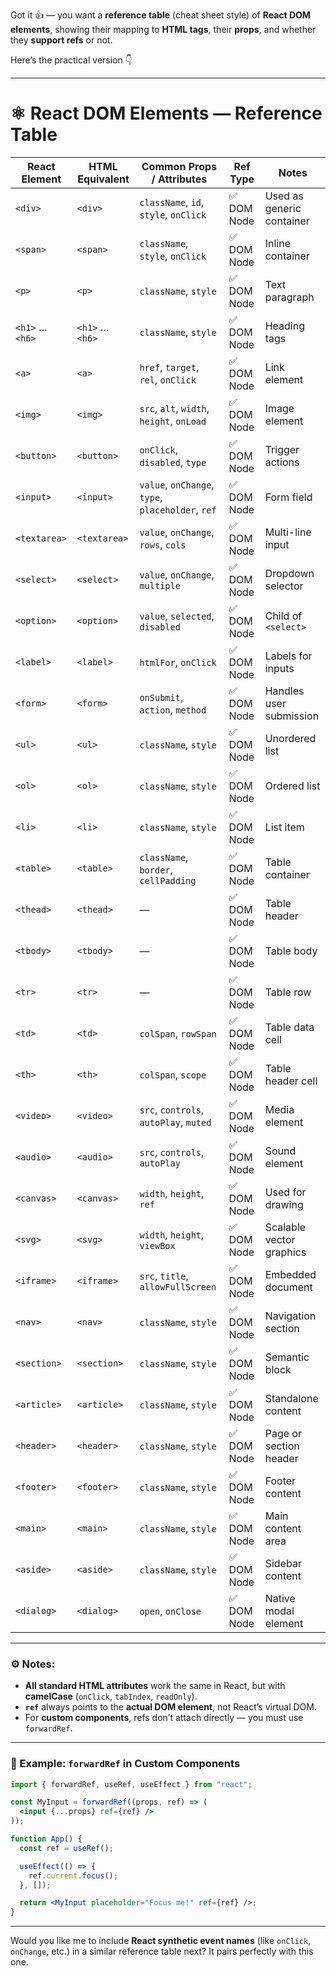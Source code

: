 Got it 👍 — you want a **reference table** (cheat sheet style) of **React DOM elements**, showing their mapping to **HTML tags**, their **props**, and whether they **support refs** or not.

Here’s the practical version 👇

---

# ⚛️ **React DOM Elements — Reference Table**

| React Element   | HTML Equivalent | Common Props / Attributes                         | Ref Type   | Notes                     |
| --------------- | --------------- | ------------------------------------------------- | ---------- | ------------------------- |
| `<div>`         | `<div>`         | `className`, `id`, `style`, `onClick`             | ✅ DOM Node | Used as generic container |
| `<span>`        | `<span>`        | `className`, `style`, `onClick`                   | ✅ DOM Node | Inline container          |
| `<p>`           | `<p>`           | `className`, `style`                              | ✅ DOM Node | Text paragraph            |
| `<h1>` … `<h6>` | `<h1>` … `<h6>` | `className`, `style`                              | ✅ DOM Node | Heading tags              |
| `<a>`           | `<a>`           | `href`, `target`, `rel`, `onClick`                | ✅ DOM Node | Link element              |
| `<img>`         | `<img>`         | `src`, `alt`, `width`, `height`, `onLoad`         | ✅ DOM Node | Image element             |
| `<button>`      | `<button>`      | `onClick`, `disabled`, `type`                     | ✅ DOM Node | Trigger actions           |
| `<input>`       | `<input>`       | `value`, `onChange`, `type`, `placeholder`, `ref` | ✅ DOM Node | Form field                |
| `<textarea>`    | `<textarea>`    | `value`, `onChange`, `rows`, `cols`               | ✅ DOM Node | Multi-line input          |
| `<select>`      | `<select>`      | `value`, `onChange`, `multiple`                   | ✅ DOM Node | Dropdown selector         |
| `<option>`      | `<option>`      | `value`, `selected`, `disabled`                   | ✅ DOM Node | Child of `<select>`       |
| `<label>`       | `<label>`       | `htmlFor`, `onClick`                              | ✅ DOM Node | Labels for inputs         |
| `<form>`        | `<form>`        | `onSubmit`, `action`, `method`                    | ✅ DOM Node | Handles user submission   |
| `<ul>`          | `<ul>`          | `className`, `style`                              | ✅ DOM Node | Unordered list            |
| `<ol>`          | `<ol>`          | `className`, `style`                              | ✅ DOM Node | Ordered list              |
| `<li>`          | `<li>`          | `className`, `style`                              | ✅ DOM Node | List item                 |
| `<table>`       | `<table>`       | `className`, `border`, `cellPadding`              | ✅ DOM Node | Table container           |
| `<thead>`       | `<thead>`       | —                                                 | ✅ DOM Node | Table header              |
| `<tbody>`       | `<tbody>`       | —                                                 | ✅ DOM Node | Table body                |
| `<tr>`          | `<tr>`          | —                                                 | ✅ DOM Node | Table row                 |
| `<td>`          | `<td>`          | `colSpan`, `rowSpan`                              | ✅ DOM Node | Table data cell           |
| `<th>`          | `<th>`          | `colSpan`, `scope`                                | ✅ DOM Node | Table header cell         |
| `<video>`       | `<video>`       | `src`, `controls`, `autoPlay`, `muted`            | ✅ DOM Node | Media element             |
| `<audio>`       | `<audio>`       | `src`, `controls`, `autoPlay`                     | ✅ DOM Node | Sound element             |
| `<canvas>`      | `<canvas>`      | `width`, `height`, `ref`                          | ✅ DOM Node | Used for drawing          |
| `<svg>`         | `<svg>`         | `width`, `height`, `viewBox`                      | ✅ DOM Node | Scalable vector graphics  |
| `<iframe>`      | `<iframe>`      | `src`, `title`, `allowFullScreen`                 | ✅ DOM Node | Embedded document         |
| `<nav>`         | `<nav>`         | `className`, `style`                              | ✅ DOM Node | Navigation section        |
| `<section>`     | `<section>`     | `className`, `style`                              | ✅ DOM Node | Semantic block            |
| `<article>`     | `<article>`     | `className`, `style`                              | ✅ DOM Node | Standalone content        |
| `<header>`      | `<header>`      | `className`, `style`                              | ✅ DOM Node | Page or section header    |
| `<footer>`      | `<footer>`      | `className`, `style`                              | ✅ DOM Node | Footer content            |
| `<main>`        | `<main>`        | `className`, `style`                              | ✅ DOM Node | Main content area         |
| `<aside>`       | `<aside>`       | `className`, `style`                              | ✅ DOM Node | Sidebar content           |
| `<dialog>`      | `<dialog>`      | `open`, `onClose`                                 | ✅ DOM Node | Native modal element      |

---

### ⚙️ Notes:

* **All standard HTML attributes** work the same in React, but with **camelCase** (`onClick`, `tabIndex`, `readOnly`).
* **`ref`** always points to the **actual DOM element**, not React’s virtual DOM.
* For **custom components**, refs don’t attach directly — you must use `forwardRef`.

---

### 🧩 Example: `forwardRef` in Custom Components

```jsx
import { forwardRef, useRef, useEffect } from "react";

const MyInput = forwardRef((props, ref) => (
  <input {...props} ref={ref} />
));

function App() {
  const ref = useRef();

  useEffect(() => {
    ref.current.focus();
  }, []);

  return <MyInput placeholder="Focus me!" ref={ref} />;
}
```

---

Would you like me to include **React synthetic event names** (like `onClick`, `onChange`, etc.) in a similar reference table next? It pairs perfectly with this one.
